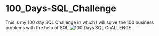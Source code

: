 # 100_Days-SQL_Challenge
This is my 100 day SQL Challenge in which I will solve the 100 business problems with the help of SQL 
![100 Days SQL ChALLENGE](https://github.com/user-attachments/assets/73853fe1-0d9a-4a71-89e7-e991d88aa967)
